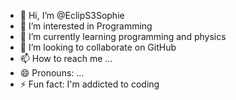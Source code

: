 - 👋 Hi, I’m @EclipS3Sophie
- 👀 I’m interested in Programming
- 🌱 I’m currently learning programming and physics
- 💞️ I’m looking to collaborate on GitHub
- 📫 How to reach me ...
- 😄 Pronouns: ...
- ⚡ Fun fact: I'm addicted to coding

<!---
EclipS3Sophie/EclipS3Sophie is a ✨ special ✨ repository because its `README.md` (this file) appears on your GitHub profile.
You can click the Preview link to take a look at your changes.
--->
